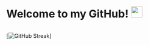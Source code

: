 <h1>
  Welcome to my GitHub!
  <img src="https://media.giphy.com/media/hvRJCLFzcasrR4ia7z/giphy.gif" width="30px"/>
</h1>

<div>
  <img src="https://komarev.com/ghpvc/?username=Yash-Bambhroliya&style=flat-square&color=blue" alt=""/>
</div> 

[![GitHub Streak](http://github-readme-streak-stats.herokuapp.com?user=Yash-Bambhroliya&theme=dark&background=000000)]
<!-- (https://git.io/streak-stats) -->
<!-- [![GitHub Streak](https://streak-stats.demolab.com?user=Yash-Bambhroliya&theme=dark)](https://git.io/streak-stats) -->
